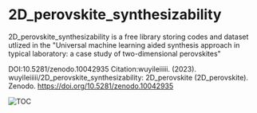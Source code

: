 # 2D_perovskite_synthesizability

2D_perovskite_synthesizability is a free library storing codes and dataset utlized in the "Universal machine learning aided synthesis approach in typical laboratory: a case study of two-dimensional perovskites"

DOI:10.5281/zenodo.10042935
Citation:wuyileiiiii. (2023). wuyileiiiii/2D_perovskite_synthesizability: 2D_perovskite (2D_perovskite). Zenodo. https://doi.org/10.5281/zenodo.10042935

![TOC](https://github.com/wuyileiiiii/2D_perovskite_synthesizability/assets/59167460/89cf24f9-ceba-43c2-9933-064a2d30f57d)
